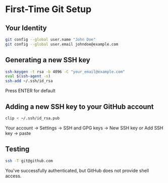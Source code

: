 # First-Time Git Setup

## Your Identity

```bash
git config --global user.name "John Doe"
git config --global user.email johndoe@example.com
```

## Generating a new SSH key

```bash
ssh-keygen -t rsa -b 4096 -C "your_email@example.com"
eval $(ssh-agent -s)
ssh-add ~/.ssh/id_rsa
```

Press ENTER for default

## Adding a new SSH key to your GitHub account

```bash
clip < ~/.ssh/id_rsa.pub
```

Your account -> Settings -> SSH and GPG keys -> New SSH key or Add SSH key -> paste

## Testing

```bash
ssh -T git@github.com
 ```

You've successfully authenticated, but GitHub does not provide shell access.
